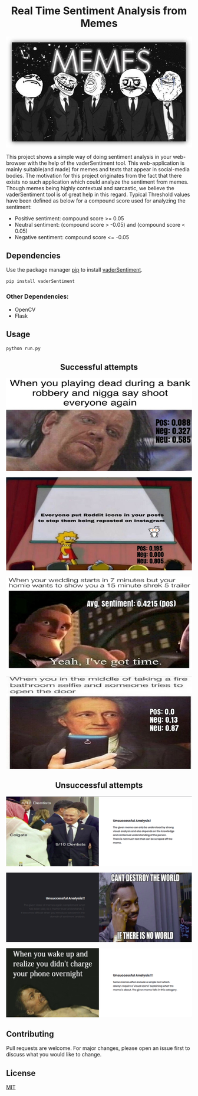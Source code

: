 <h1 align="center">
  Real Time Sentiment Analysis from Memes
</h1>

<p align="center">
  <img  src=/static/images/2.jpg/>
</p>


This project shows a simple way of doing sentiment analysis in your web-browser with the help of the vaderSentiment tool. This web-application is mainly suitable(and made) for memes and texts that appear in social-media bodies. The motivation for this project originates from the fact that there exists no such application which could analyze the sentiment from memes. Though memes being highly contextual and sarcastic, we believe the vaderSentiment tool is of great help in this regard. 
Typical Threshold values have been defined as below for a compound score used for analyzing the sentiment: 

- Positive sentiment: compound score >= 0.05 
- Neutral sentiment: (compound score > -0.05) and (compound score < 0.05) 
- Negative sentiment: compound score <= -0.05 



## Dependencies

Use the package manager [pip](https://pip.pypa.io/en/stable/) to install [vaderSentiment](https://github.com/cjhutto/vaderSentiment).

```bash
pip install vaderSentiment
```
### Other Dependencies:

- OpenCV
- Flask


## Usage

```python
python run.py
```


<h2 align="center">
  Successful attempts
</h2>

<p align="center">
  <img  src=/static/images/pic1.jpg/>
</p>


<p align="center">
  <img  src=/static/images/pic2.jpg/>
</p>


<p align="center">
  <img  src=/static/images/pic3.jpg/>
</p>


<p align="center">
  <img  src=/static/images/pic4.jpg/>
</p>


<h2 align="center">
  Unsuccessful attempts
</h2>


<p align="center">
  <img  src=/static/images/u1.png/>
</p>

<p align="center">
  <img  src=/static/images/u2.png/>
</p>

<p align="center">
  <img  src=/static/images/u3.png/>
</p>

## Contributing
Pull requests are welcome. For major changes, please open an issue first to discuss what you would like to change.


## License
[MIT](https://choosealicense.com/licenses/mit/)
